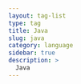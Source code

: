 ```yaml
---
layout: tag-list
type: tag
title: Java
slug: java
category: language
sidebar: true
description: >
  Java
---
```

